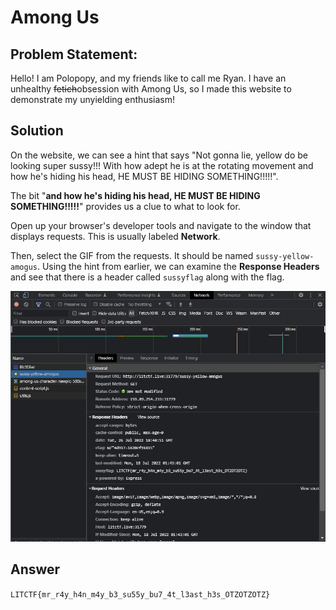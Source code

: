 # Among Us


## Problem Statement:

Hello! I am Polopopy, and my friends like to call me Ryan. I have an unhealthy ~~fetich~~obsession with Among Us, so I made this website to demonstrate my unyielding enthusiasm!
  
## Solution

On the website, we can see a hint that says "Not gonna lie, yellow do be looking super sussy!!! With how adept he is at the rotating movement and how he's hiding his head, HE MUST BE HIDING SOMETHING!!!!!".

The bit "**and how he's hiding his head, HE MUST BE HIDING SOMETHING!!!!!**" provides us a clue to what to look for. 

Open up your browser's developer tools and navigate to the window that displays requests. This is usually labeled **Network**. 

Then, select the GIF from the requests. It should be named `sussy-yellow-amogus`. Using the hint from earlier, we can examine the **Response Headers** and see that there is a header called `sussyflag` along with the flag.


![Image](./amogus.png)

## Answer

`LITCTF{mr_r4y_h4n_m4y_b3_su55y_bu7_4t_l3ast_h3s_OTZOTZOTZ}`